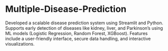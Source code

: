# Multiple-Disease-Prediction
Developed a scalable disease prediction system using Streamlit and Python. Supports early detection of diseases like kidney, liver, and Parkinson’s using ML models (Logistic Regression, Random Forest, XGBoost). Features include a user-friendly interface, secure data handling, and interactive visualizations.
